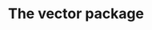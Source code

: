 ---
title: The vector package
url: https://github.com/commercialhaskell/haskelldocumentation/blob/master/content/vector.md
authors:
- Michael Snoyman
type: article
tags:
- PrimMonad
libraries:
- vector
doHaskell-type: extended example
dohaskell-year: 2015
---